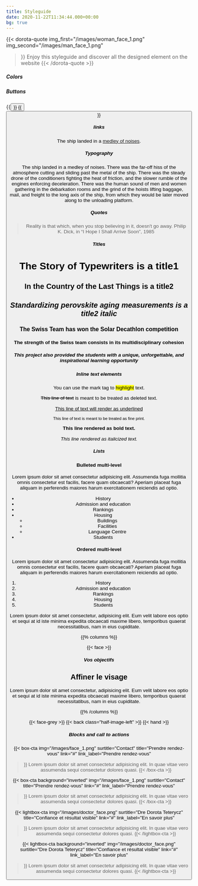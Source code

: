 ```yaml
---
title: Styleguide
date: 2020-11-22T11:34:44.000+00:00
bg: true
---
```


{{< dorota-quote
img_first="/images/woman_face_1.png"
img_second="/images/man_face_1.png"
>}}
Enjoy this styleguide and discover all the designed element on the website
{{< /dorota-quote >}}


##### Colors

<div class="color-points">
<div class="bg-cuivre point" style="width: 30%"></div>
<div class="bg-cuivre50 point" style="width: 2%"></div>
<div class="bg-nacre point" style="width: 30%"></div>
<div class="bg-nacre50 point" style="width: 2%"></div>
<div class="bg-minuit point" style="width: 25%"></div>
<div class="bg-metisse point" style="width: 5%"></div>
<div class="bg-rose point" style="width: 5%"></div>
<div class="bg-mist point" style="width: 5%"></div>
<div class="bg-blanc point" style="width: 10%"></div>
<div class="bg-noir point" style="width: 5%"></div>
</div>

##### Buttons

{{<button href="#" name="Prendre un rendez-vous" >}}
{{<button href="#" name="En savoir plus" >}}


#####  links

The ship landed in a [medley of noises](#22).

##### Typography

The ship landed in a medley of noises. There was the far-off hiss of the atmosphere cutting and sliding past the metal of the ship. There was the steady drone of the conditioners fighting the heat of friction, and the slower rumble of the engines enforcing deceleration. There was the human sound of men and women gathering in the debarkation rooms and the grind of the hoists lifting baggage, mail, and freight to the long axis of the ship, from which they would be later moved along to the unloading platform.


##### Quotes

> Reality is that which, when you stop believing in it, doesn't go away.
> Philip K. Dick, in “I Hope I Shall Arrive Soon”, 1985

##### Titles

# The Story of Typewriters is a title1

## In the Country of the Last Things is a title2

## *Standardizing perovskite aging measurements is a title2 italic*

### The Swiss Team has won the Solar Decathlon competition

#### The strength of the Swiss team consists in its multidisciplinary cohesion

##### This project also provided the students with a unique, unforgettable, and inspirational learning opportunity

##### Inline text elements

You can use the mark tag to <mark>highlight</mark> text.
  
<del>This line of text</del> is meant to be treated as deleted text.
  
<u>This line of text will render as underlined</u>
  
<small>This line of text is meant to be treated as fine print.</small>
  
<strong>This line rendered as bold text.</strong>
  
<em>This line rendered as italicized text.</em>
  
##### Lists

#### Bulleted multi-level

Lorem ipsum dolor sit amet consectetur adipisicing elit. Assumenda fuga mollitia omnis consectetur est facilis, facere quam obcaecati? Aperiam placeat fuga aliquam in perferendis maiores harum exercitationem reiciendis ad optio.

*   History
*   Admission and education
*   Rankings
*   Housing
	*   Buildings
	*   Facilities
	*   Language Centre
*   Students


#### Ordered multi-level

Lorem ipsum dolor sit amet consectetur adipisicing elit. Assumenda fuga mollitia omnis consectetur est facilis, facere quam obcaecati? Aperiam placeat fuga aliquam in perferendis maiores harum exercitationem reiciendis ad optio.

1.   History
1.   Admission and education
1.   Rankings
1.   Housing
1.   Students

Lorem ipsum dolor sit amet consectetur, adipisicing elit. Eum velit labore eos optio et sequi at id iste minima expedita obcaecati maxime libero, temporibus quaerat necessitatibus, nam in eius cupiditate.


{{% columns %}}

{{< face >}}

##### Vos objectifs

## Affiner le visage

Lorem ipsum dolor sit amet consectetur, adipisicing elit. Eum velit labore eos optio et sequi at id iste minima expedita obcaecati maxime libero, temporibus quaerat necessitatibus, nam in eius cupiditate.



{{% /columns %}}


{{< face-grey >}}
{{< back class="half-image-left" >}}
{{< hand >}}

##### Blocks and call to actions

{{< box-cta
img="/images/face_1.png"
surtitle="Contact"
title="Prendre rendez-vous"
link="#"
link_label="Prendre rendez-vous"
>}}
Lorem ipsum dolor sit amet consectetur adipisicing elit. In quae vitae vero assumenda sequi consectetur dolores quasi.
{{< /box-cta >}}


{{< box-cta
background="inverted"
img="/images/face_1.png"
surtitle="Contact"
title="Prendre rendez-vous"
link="#"
link_label="Prendre rendez-vous"
>}}
Lorem ipsum dolor sit amet consectetur adipisicing elit. In quae vitae vero assumenda sequi consectetur dolores quasi.
{{< /box-cta >}}


{{< lightbox-cta
img="/images/doctor_face.png"
surtitle="Dre Dorota Teterycz"
title="Confiance et résultat visible"
link="#"
link_label="En savoir plus"
>}}
Lorem ipsum dolor sit amet consectetur adipisicing elit. In quae vitae vero assumenda sequi consectetur dolores quasi.
{{< /lightbox-cta >}}


{{< lightbox-cta
background="inverted"
img="/images/doctor_face.png"
surtitle="Dre Dorota Teterycz"
title="Confiance et résultat visible"
link="#"
link_label="En savoir plus"
>}}
Lorem ipsum dolor sit amet consectetur adipisicing elit. In quae vitae vero assumenda sequi consectetur dolores quasi.
{{< /lightbox-cta >}}



